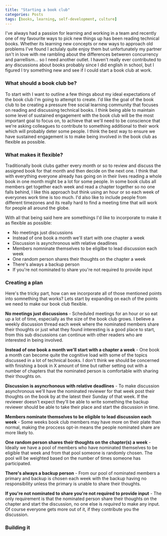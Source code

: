 ```yaml
---
title: "Starting a book club"
categories: Posts
tags: [books, learning, self-development, culture]
---
```


I've always had a passion for learning and working in a team and recently one of my favourite ways to pick new things up has been reading technical books. Whether its learning new concepts or new ways to approach old problems I've found I actulaly quite enjoy them but unfortunately my partner isn't in love with me rambling about the differences betweren concurrency and parrellism... so I need another outlet. I haven't really ever contributed to any discussions about books probably since I did english in school, but I figured I try something new and see if I could start a book club at work.

### What should a book club be?
To start with I want to outline a few things about my ideal expectations of the book club I'm going to attempt to create. I'd like the goal of the book club to be creating a pressure free social learning community that focuses on reading and discussing technical books. I think being able to maintain some level of sustained engagement with the book club will be the most important goal to focus on, to achieve that we'll need to be conscience that we're asking colleagues to contribute to something additional to their work which will probably deter some people. I think the best way to ensure we have sustained engagement is to make being involved in the book club as flexible as possible.

### What makes it flexible?
Traditionally book clubs gather every month or so to review and discuss the assigned book for that month and then decide on the next one. I think that with everything everyone already has going on in their lives reading a whole book in one month might be a lot for some people. In some book clubs all members get together each week and read a chapter together so no one falls behind, I like this approach but think using an hour or so each week of everyones work time is too much. I'd also like to include people from different timezones and its really hard to find a meeting time that will work for people all around the globe.

With all that being said here are somethings I'd like to incorporate to make it as flexible as possible:
* No meetings just discussions
* Instead of one book a month we'll start with one chapter a week
* Discussion is asynchronous with relative deadlines
* Members nomninate themselves to be eligilbe to lead discussion each week
* One random person shares their thoughts on the chapter a week
* There's always a backup person
* If you're not nominated to share you're not required to provide input

### Creating a plan
Here's the tricky part, how can we incorporate all of those mentioned points into somnething that works? Lets start by expanding on each of the points we need to make our book club flexible.

**No meetings just discussions** - Scheduled meetings for an hour or so eat up a lot of time, especially as the size of the book club grows. I believe a weekly discussion thread each week where the nominated members share their thoughts or just what they found interesting is a good place to start, from this sub discussions can continue with other readers who are interested in being involved.

**Instead of one book a month we'll start with a chapter a week** - One book a month can become quite the cognitive load with some of the topics discussed in a lot of technical books. I don't think we should be concerned with finishing a book in X amount of time but rather setting out with a number of chapters that the nominated person is comfortable with sharing their thoughts on.

**Discussion is asyncrhonous with relative deadlines** - To make discussion asynchronous we'll have the nominated reviewer for that week post their thoughts on the book by at the latest their Sunday of that week. If the reviewer doesn't expect they'll be able to write something the backup reviewer should be able to take their place and start the discussion in time.

**Members nominate themselves to be eligible to lead discussion each week** - Some weeks book club members may have more on their plate than normal, making the proccess opt-in means the people nominated share are more likely to.

**One random person shares their thoughts on the chapter(s) a week** - Ideally we have a pool of members who have nominated themselves to be eligible that week and from that pool someone is randomly chosen. The pool will be weighted based on the number of times someone has participated.

**There's always a backup person** - From our pool of nominated members a primary and backup is chosen each week with the backup having no responsibility unless the primary is unable to share their thoughts.

**If you're not nominated to share you're not required to provide input** - The only requirement is that the nominated person share their thoughts on the chapter and start the discussion, no one else is *required* to make any input. Of course everyone gets more out of it, if they contribute you the discussion.

### Building it


